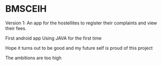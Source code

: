 # BMSCEIH

Version 1: An app for the hostellites to register their complaints and view their fees.

First android app
Using JAVA for the first time


Hope it turns out to be good and my future self is proud of this project


The ambitions are too high
